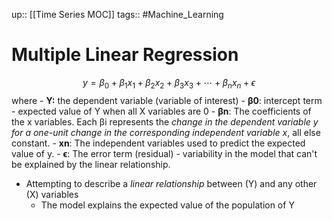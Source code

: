 up:: [[Time Series MOC]]
tags:: #Machine_Learning 
# Multiple Linear Regression
$$ \begin{equation} y = \beta_0 + \beta_1 x_1 + \beta_2 x_2 + \beta_3 x_3 + \cdots + \beta_n x_n + \epsilon \end{equation} $$
	where
		- **Y:** the dependent variable (variable of interest)
		- **β0​**: intercept term - expected value of Y when all X variables are 0
		- **βn​**: The coefficients of the x variables. Each βi​ represents the *change in the dependent variable y for a one-unit change in the corresponding independent variable x*​, all else constant.
		- **xn​**: The independent variables used to predict the expected value of y.
		- **ϵ**: The error term (residual) - variability in the model that can't be explained by the linear relationship.

- Attempting to describe a *linear relationship* between (Y) and any other (X) variables
	- The model explains the expected value of the population of Y 